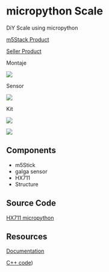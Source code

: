 # micropython Scale

DiY Scale using micropython

[m5Stack Product](https://m5stack.hackster.io/products/m5scale-diy-kit)

[Seller Product](https://www.banggood.com/Scale-DIY-Kit-Including-Weight-Sensor-High-Precision-Electronic-Scale-Weighing-Machine-p-1550994.html)

Montaje

![](https://imgaz.staticbg.com/images/oaupload/ser1/banggood/images/4B/D2/305da2cf-f3c6-4116-b79e-e24743843fb6.jpg.webp)

Sensor

![](https://imgaz1.staticbg.com/thumb/large/oaupload/ser1/banggood/images/29/46/19c638e8-7989-4d7c-b091-c386ae251193.JPG.webp)

Kit

![](https://imgaz1.staticbg.com/thumb/large/oaupload/ser1/banggood/images/14/2A/4ffb915a-f189-4ab4-966c-85b2077c8423.JPG.webp)

![](https://docs.m5stack.com/assets/img/product_pics/app/m5scale_diy_kit/m5scale_diy_kit_03.webp)

## Components
* m5Stick
* galga sensor
* HX711
* Structure


## Source Code

[HX711 micropython](https://github.com/SergeyPiskunov/micropython-hx711)

## Resources

[Documentation](https://docs.m5stack.com/#/en/unit/weight)

[C++ code](https://github.com/m5stack/M5-ProductExampleCodes/tree/master/App/M5SCALE_DIY_kit))
